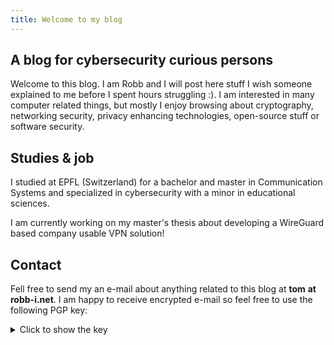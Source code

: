 ```yaml
---
title: Welcome to my blog
---
```


## A blog for cybersecurity curious persons

Welcome to this blog. I am Robb and I will post here stuff I wish someone
explained to me before I spent hours struggling :). I am interested in many
computer related things, but mostly I enjoy browsing about cryptography,
networking security, privacy enhancing technologies, open-source stuff or
software security.

## Studies & job

I studied at EPFL (Switzerland) for a bachelor and master in Communication
Systems and specialized in cybersecurity with a minor in educational
sciences.

I am currently working on my master's thesis about developing a WireGuard based
company usable VPN solution!

## Contact

Fell free to send my an e-mail about anything related to this blog at **tom** 
**at robb-i.net**. I am happy to receive encrypted e-mail so feel free to use
the following PGP key:

<details>
  <summary>Click to show the key</summary>
  This 
  [link](https://support.mozilla.org/en-US/kb/introduction-to-e2e-encryption)
  could help if you do not know how to send encrypted e-mail.
  ```text
  -----BEGIN PGP PUBLIC KEY BLOCK-----
  
  xjMEYrN9RBYJKwYBBAHaRw8BAQdA2a562nzfhuH5Q1YDuovPDiQjLAYK+mwX
  NuGXkeh10s3NH3RvbUByb2JiLWkubmV0IDx0b21Acm9iYi1pLm5ldD7CjwQQ
  FgoAIAUCYrN9RAYLCQcIAwIEFQgKAgQWAgEAAhkBAhsDAh4BACEJEBzgrobk
  jYcMFiEEDYt90JkKdErf96jaHOCuhuSNhwyiuAD9HvAelspRFsxRYzstAeJc
  yBXRn0C3MwXjrYYHsf4N2uEA/21tkICYe4mp3GK1b8kQgHvPXWB8xTzQoIfE
  KhQU08cDzjgEYrN9RBIKKwYBBAGXVQEFAQEHQFsKq+HirYpaewvsqQAwXfiC
  HBdkhKvWoZ8sTieJ/rY9AwEIB8J4BBgWCAAJBQJis31EAhsMACEJEBzgrobk
  jYcMFiEEDYt90JkKdErf96jaHOCuhuSNhwzNEAEAsRNoEUbcAFNp2MklQxor
  BeYVgbAVZCmDCQ4vcwVHb8ABALPOCp+8VREw2mLbxMsFjhZtfu7p5gOiujcI
  AsRmn6MC
  =nPPg
  -----END PGP PUBLIC KEY BLOCK-----
  ```
</details>
